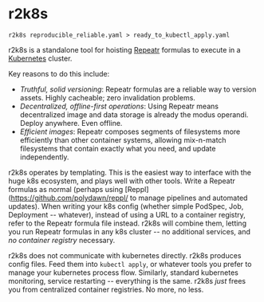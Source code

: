 # r2k8s

```
r2k8s reproducible_reliable.yaml > ready_to_kubectl_apply.yaml
```

r2k8s is a standalone tool for hoisting
[Repeatr](https://github.com/polydawn/repeatr/) formulas to execute in a
[Kubernetes](kubernetes.io/) cluster.

Key reasons to do this include:

- *Truthful, solid versioning*: Repeatr formulas are a reliable way to version assets.  Highly cacheable; zero invalidation problems.
- *Decentralized, offline-first operations*: Using Repeatr means decentralized image and data storage is already the modus operandi.  Deploy anywhere.  Even offline.
- *Efficient images*: Repeatr composes segments of filesystems more efficiently than other container systems, allowing mix-n-match filesystems that contain exactly what you need, and update independently.

r2k8s operates by templating.
This is the easiest way to interface with the huge k8s ecosystem, and plays well with other tools.
Write a Repeatr formulas as normal (perhaps using [Reppl](https://github.com/polydawn/reppl/ to manage pipelines and automated updates).
When writing your k8s config (whether simple PodSpec, Job, Deployment -- whatever), instead of using a URL to a container registry, refer to the Repeatr formula file instead.
r2k8s will combine them, letting you run Repeatr formulas in any k8s cluster -- no additional services, and *no container registry* necessary.

r2k8s does not communicate with kubernetes directly.  r2k8s produces config files.
Feed them into `kubectl apply`, or whatever tools you prefer to manage your kubernetes process flow.
Similarly, standard kubernetes monitoring, service restarting -- everything is the same.
r2k8s *just* frees you from centralized container registries.  No more, no less.

